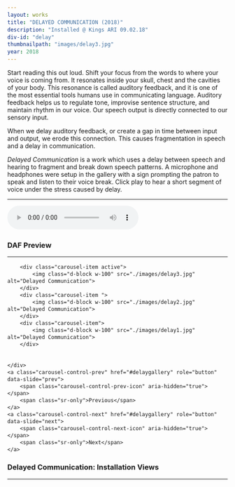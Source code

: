 ```yaml
---
layout: works
title: "DELAYED COMMUNICATION (2018)"
description: "Installed @ Kings ARI 09.02.18"
div-id: "delay"
thumbnailpath: "images/delay3.jpg"
year: 2018
---
```


Start reading this out loud. Shift your focus from the words to where your voice is coming from. It resonates inside your skull, chest and the cavities of your body. This resonance is called auditory feedback, and it is one of the
most essential tools humans use in communicating language. Auditory feedback helps us to regulate tone, improvise sentence structure, and maintain rhythm in our voice. Our speech output is directly connected to our sensory input.

When we delay auditory feedback, or create a gap in time between input and output, we erode this connection. This causes fragmentation in speech and a delay in communication.


*Delayed Communication* is a work which uses a delay between speech and hearing to fragment and break down speech patterns. A microphone and headphones were setup in the gallery with a sign prompting the patron to speak
and listen to their voice break. Click play to hear a short segment of voice under the stress caused by delay.


___

<audio controls>
    <source src="./sound/daf%20snippet.mp3" type="audio/mpeg">
    Your browser does not support the audio element.
</audio>

### DAF Preview
___


<div id="delaygallery" class="carousel slide" data-ride="carousel" data-interval="false">
    <div class="carousel-inner">

        <div class="carousel-item active">
            <img class="d-block w-100" src="./images/delay3.jpg" alt="Delayed Communication">
        </div>
        <div class="carousel-item ">
            <img class="d-block w-100" src="./images/delay2.jpg" alt="Delayed Communication">
        </div>
        <div class="carousel-item">
            <img class="d-block w-100" src="./images/delay1.jpg" alt="Delayed Communication">
        </div>


    </div>
    <a class="carousel-control-prev" href="#delaygallery" role="button" data-slide="prev">
        <span class="carousel-control-prev-icon" aria-hidden="true"></span>
        <span class="sr-only">Previous</span>
    </a>
    <a class="carousel-control-next" href="#delaygallery" role="button" data-slide="next">
        <span class="carousel-control-next-icon" aria-hidden="true"></span>
        <span class="sr-only">Next</span>
    </a>
</div>

### Delayed Communication: Installation Views

___
